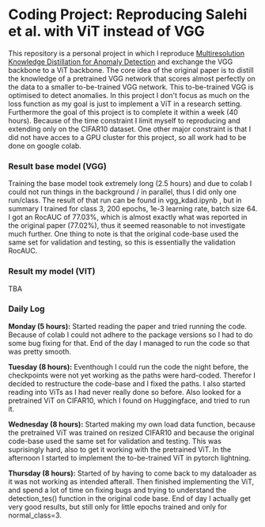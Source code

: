 # Coding Project: Reproducing Salehi et al. with ViT instead of VGG

This repository is a personal project in which I reproduce [Multiresolution Knowledge Distillation for Anomaly Detection](https://arxiv.org/pdf/2011.11108.pdf) and exchange the VGG backbone to a ViT backbone. The core idea of the original paper is to distill the knowledge of a pretrained VGG network that scores almost perfectly on the data to a smaller to-be-trained VGG network. This to-be-trained VGG is optimised to detect anomalies. In this project I don't focus as much on the loss function as my goal is just to implement a ViT in a research setting. Furthermore the goal of this project is to complete it within a week (40 hours). Because of the time constraint I limit myself to reproducing and extending only on the CIFAR10 dataset. One other major constraint is that I did not have acces to a GPU cluster for this project, so all work had to be done on google colab. 

### Result base model (VGG)
Training the base model took extremely long (2.5 hours) and due to colab I could not run things in the background / in parallel, thus I did only one run/class. The result of that run can be found in vgg_kdad.ipynb ,  but in summary I trained for class 3, 200 epochs, 1e-3 learning rate, batch size 64. I got an RocAUC of 77.03%, which is almost exactly what was reported in the original paper (77.02%), thus it seemed reasonable to not investigate much further. One thing to note is that the original code-base used the same set for validation and testing, so this is essentially the validation RocAUC. 

### Result my model (VIT)
TBA


### Daily Log

**Monday (5 hours):** Started reading the paper and tried running the code. Because of colab I could not adhere to the package versions so I had to do some bug fixing for that. End of the day I managed to run the code so that was pretty smooth.

**Tuesday (8 hours):** Eventhough I could run the code the night before, the checkpoints were not yet working as the paths were hard-coded. Therefor I decided to restructure the code-base and I fixed the paths. I also started reading into ViTs as I had never really done so before. Also looked for a pretrained ViT on CIFAR10, which I found on Huggingface, and tried to run it.

**Wednesday (8 hours):** Started making my own load data function, because the pretrained ViT was trained on resized CIFAR10 and because the original code-base used the same set for validation and testing. This was suprisingly hard, also to get it working with the pretrained ViT. In the afternoon I started to implement the to-be-trained ViT in pytorch lightning. 

**Thursday (8 hours):** Started of by having to come back to my dataloader as it was not working as intended afterall. Then finished implementing the ViT, and spend a lot of time on fixing bugs and trying to understand the detection_tes() function in the original code base. End of day I actually get very good results, but still only for little epochs trained and only for normal_class=3.




